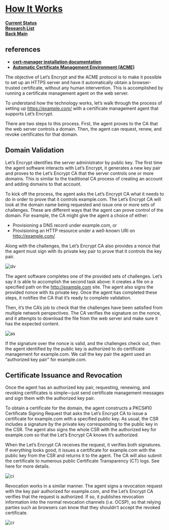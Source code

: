 # **[How It Works](https://letsencrypt.org/how-it-works/)**

**[Current Status](../../../../../../development/status/weekly/current_status.md)**\
**[Research List](../../../../../research_list.md)**\
**[Back Main](../../../../../../README.md)**

## references

- **[cert-manager installation documentation](https://cert-manager.io/docs/installation/kubernetes/)**
- **[Automatic Certificate Management Environment (ACME)](https://datatracker.ietf.org/doc/html/rfc8555)**

The objective of Let’s Encrypt and the ACME protocol is to make it possible to set up an HTTPS server and have it automatically obtain a browser-trusted certificate, without any human intervention. This is accomplished by running a certificate management agent on the web server.

To understand how the technology works, let’s walk through the process of setting up <https://example.com/> with a certificate management agent that supports Let’s Encrypt.

There are two steps to this process. First, the agent proves to the CA that the web server controls a domain. Then, the agent can request, renew, and revoke certificates for that domain.

## Domain Validation

Let’s Encrypt identifies the server administrator by public key. The first time the agent software interacts with Let’s Encrypt, it generates a new key pair and proves to the Let’s Encrypt CA that the server controls one or more domains. This is similar to the traditional CA process of creating an account and adding domains to that account.

To kick off the process, the agent asks the Let’s Encrypt CA what it needs to do in order to prove that it controls example.com. The Let’s Encrypt CA will look at the domain name being requested and issue one or more sets of challenges. These are different ways that the agent can prove control of the domain. For example, the CA might give the agent a choice of either:

- Provisioning a DNS record under example.com, or
- Provisioning an HTTP resource under a well-known URI on <http://example.com/>

Along with the challenges, the Let’s Encrypt CA also provides a nonce that the agent must sign with its private key pair to prove that it controls the key pair.

![dv](https://letsencrypt.org/images/howitworks_challenge.png)

The agent software completes one of the provided sets of challenges. Let’s say it is able to accomplish the second task above: it creates a file on a specified path on the <http://example.com> site. The agent also signs the provided nonce with its private key. Once the agent has completed these steps, it notifies the CA that it’s ready to complete validation.

Then, it’s the CA’s job to check that the challenges have been satisfied from multiple network perspectives. The CA verifies the signature on the nonce, and it attempts to download the file from the web server and make sure it has the expected content.

![as](https://letsencrypt.org/images/howitworks_authorization.png)

If the signature over the nonce is valid, and the challenges check out, then the agent identified by the public key is authorized to do certificate management for example.com. We call the key pair the agent used an “authorized key pair” for example.com.

## Certificate Issuance and Revocation

Once the agent has an authorized key pair, requesting, renewing, and revoking certificates is simple—just send certificate management messages and sign them with the authorized key pair.

To obtain a certificate for the domain, the agent constructs a PKCS#10 Certificate Signing Request that asks the Let’s Encrypt CA to issue a certificate for example.com with a specified public key. As usual, the CSR includes a signature by the private key corresponding to the public key in the CSR. The agent also signs the whole CSR with the authorized key for example.com so that the Let’s Encrypt CA knows it’s authorized.

When the Let’s Encrypt CA receives the request, it verifies both signatures. If everything looks good, it issues a certificate for example.com with the public key from the CSR and returns it to the agent. The CA will also submit the certificate to numerous public Certificate Transparency (CT) logs. See here for more details.

![ci](https://letsencrypt.org/images/howitworks_certificate.png)

Revocation works in a similar manner. The agent signs a revocation request with the key pair authorized for example.com, and the Let’s Encrypt CA verifies that the request is authorized. If so, it publishes revocation information into the normal revocation channels (i.e. OCSP), so that relying parties such as browsers can know that they shouldn’t accept the revoked certificate.

![cr](https://letsencrypt.org/images/howitworks_revocation.png)
